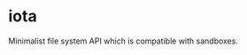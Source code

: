 # iota

Minimalist file system API which is compatible with sandboxes.

<!--

#region(BADGES)
[![Build status for package/iota](https://github.com/matanlurey/pub.lurey.dev/actions/workflows/package_iota.yaml/badge.svg)](https://github.com/matanlurey/pub.lurey.dev/actions/workflows/package_iota.yaml)
[![Pub version for package/iota](https://img.shields.io/pub/v/iota)](https://pub.dev/packages/iota)
[![Dart documentation for package/iota](https://img.shields.io/badge/dartdoc-reference-blue.svg)](https://pub.dev/documentation/iota)
![GitHub Issues for package/iota](https://img.shields.io/github/issues/matanlurey/pub.lurey.dev/pkg-iota?label=issues)

#endregion

-->